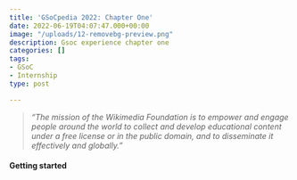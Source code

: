 ```yaml
---
title: 'GSoCpedia 2022: Chapter One'
date: 2022-06-19T04:07:47.000+00:00
image: "/uploads/12-removebg-preview.png"
description: Gsoc experience chapter one
categories: []
tags:
- GSoC
- Internship
type: post

---
```

> _“The mission of the Wikimedia Foundation is to empower and engage people around the world to collect and develop educational content under a free license or in the public domain, and to disseminate it effectively and globally.”_

#### Getting started